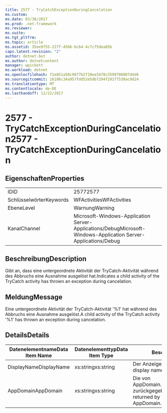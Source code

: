 ```yaml
---
title: 2577 - TryCatchExceptionDuringCancelation
ms.custom: 
ms.date: 03/30/2017
ms.prod: .net-framework
ms.reviewer: 
ms.suite: 
ms.tgt_pltfrm: 
ms.topic: article
ms.assetid: 35ee9f55-227f-4566-bcb4-4c7c75dea85b
caps.latest.revision: "2"
author: dotnet-bot
ms.author: dotnetcontent
manager: wpickett
ms.workload: dotnet
ms.openlocfilehash: f1e851a50c9677b2f10ea3478c3599706007d4d6
ms.sourcegitcommit: 16186c34a957fdd52e5db7294f291f7530ac9d24
ms.translationtype: MT
ms.contentlocale: de-DE
ms.lasthandoff: 12/22/2017
---
```

# <a name="2577---trycatchexceptionduringcancelation"></a><span data-ttu-id="45af4-102">2577 - TryCatchExceptionDuringCancelation</span><span class="sxs-lookup"><span data-stu-id="45af4-102">2577 - TryCatchExceptionDuringCancelation</span></span>
## <a name="properties"></a><span data-ttu-id="45af4-103">Eigenschaften</span><span class="sxs-lookup"><span data-stu-id="45af4-103">Properties</span></span>  
  
|||  
|-|-|  
|<span data-ttu-id="45af4-104">ID</span><span class="sxs-lookup"><span data-stu-id="45af4-104">ID</span></span>|<span data-ttu-id="45af4-105">2577</span><span class="sxs-lookup"><span data-stu-id="45af4-105">2577</span></span>|  
|<span data-ttu-id="45af4-106">Schlüsselwörter</span><span class="sxs-lookup"><span data-stu-id="45af4-106">Keywords</span></span>|<span data-ttu-id="45af4-107">WFActivities</span><span class="sxs-lookup"><span data-stu-id="45af4-107">WFActivities</span></span>|  
|<span data-ttu-id="45af4-108">Ebene</span><span class="sxs-lookup"><span data-stu-id="45af4-108">Level</span></span>|<span data-ttu-id="45af4-109">Warnung</span><span class="sxs-lookup"><span data-stu-id="45af4-109">Warning</span></span>|  
|<span data-ttu-id="45af4-110">Kanal</span><span class="sxs-lookup"><span data-stu-id="45af4-110">Channel</span></span>|<span data-ttu-id="45af4-111">Microsoft-Windows-Application Server-Applications/Debug</span><span class="sxs-lookup"><span data-stu-id="45af4-111">Microsoft-Windows-Application Server-Applications/Debug</span></span>|  
  
## <a name="description"></a><span data-ttu-id="45af4-112">Beschreibung</span><span class="sxs-lookup"><span data-stu-id="45af4-112">Description</span></span>  
 <span data-ttu-id="45af4-113">Gibt an, dass eine untergeordnete Aktivität der TryCatch-Aktivität während des Abbruchs eine Ausnahme ausgelöst hat.</span><span class="sxs-lookup"><span data-stu-id="45af4-113">Indicates a child activity of the TryCatch activity has thrown an exception during cancelation.</span></span>  
  
## <a name="message"></a><span data-ttu-id="45af4-114">Meldung</span><span class="sxs-lookup"><span data-stu-id="45af4-114">Message</span></span>  
 <span data-ttu-id="45af4-115">Eine untergeordnete Aktivität der TryCatch-Aktivität '%1' hat während des Abbruchs eine Ausnahme ausgelöst.</span><span class="sxs-lookup"><span data-stu-id="45af4-115">A child activity of the TryCatch activity '%1' has thrown an exception during cancelation.</span></span>  
  
## <a name="details"></a><span data-ttu-id="45af4-116">Details</span><span class="sxs-lookup"><span data-stu-id="45af4-116">Details</span></span>  
  
|<span data-ttu-id="45af4-117">Datenelementname</span><span class="sxs-lookup"><span data-stu-id="45af4-117">Data Item Name</span></span>|<span data-ttu-id="45af4-118">Datenelementtyp</span><span class="sxs-lookup"><span data-stu-id="45af4-118">Data Item Type</span></span>|<span data-ttu-id="45af4-119">Beschreibung</span><span class="sxs-lookup"><span data-stu-id="45af4-119">Description</span></span>|  
|--------------------|--------------------|-----------------|  
|<span data-ttu-id="45af4-120">DisplayName</span><span class="sxs-lookup"><span data-stu-id="45af4-120">DisplayName</span></span>|<span data-ttu-id="45af4-121">xs:string</span><span class="sxs-lookup"><span data-stu-id="45af4-121">xs:string</span></span>|<span data-ttu-id="45af4-122">Der Anzeigename der Aktivität.</span><span class="sxs-lookup"><span data-stu-id="45af4-122">The display name of the activity.</span></span>|  
|<span data-ttu-id="45af4-123">AppDomain</span><span class="sxs-lookup"><span data-stu-id="45af4-123">AppDomain</span></span>|<span data-ttu-id="45af4-124">xs:string</span><span class="sxs-lookup"><span data-stu-id="45af4-124">xs:string</span></span>|<span data-ttu-id="45af4-125">Die von AppDomain.CurrentDomain.FriendlyName zurückgegebene Zeichenfolge.</span><span class="sxs-lookup"><span data-stu-id="45af4-125">The string returned by AppDomain.CurrentDomain.FriendlyName.</span></span>|
